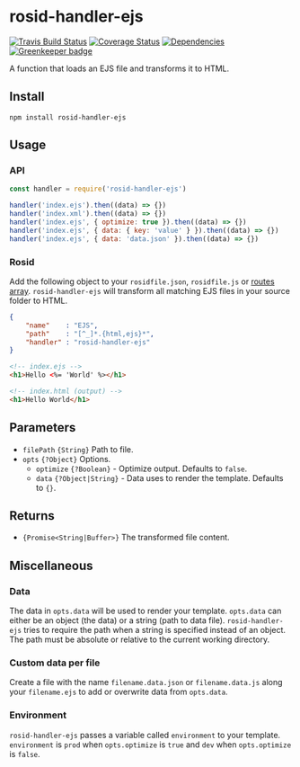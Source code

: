 # rosid-handler-ejs

[![Travis Build Status](https://travis-ci.org/electerious/rosid-handler-ejs.svg?branch=master)](https://travis-ci.org/electerious/rosid-handler-ejs) [![Coverage Status](https://coveralls.io/repos/github/electerious/rosid-handler-ejs/badge.svg?branch=master)](https://coveralls.io/github/electerious/rosid-handler-ejs?branch=master)  [![Dependencies](https://david-dm.org/electerious/rosid-handler-ejs.svg)](https://david-dm.org/electerious/rosid-handler-ejs#info=dependencies) [![Greenkeeper badge](https://badges.greenkeeper.io/electerious/rosid-handler-ejs.svg)](https://greenkeeper.io/)

A function that loads an EJS file and transforms it to HTML.

## Install

```
npm install rosid-handler-ejs
```

## Usage

### API

```js
const handler = require('rosid-handler-ejs')

handler('index.ejs').then((data) => {})
handler('index.xml').then((data) => {})
handler('index.ejs', { optimize: true }).then((data) => {})
handler('index.ejs', { data: { key: 'value' } }).then((data) => {})
handler('index.ejs', { data: 'data.json' }).then((data) => {})
```

### Rosid

Add the following object to your `rosidfile.json`, `rosidfile.js` or [routes array](https://github.com/electerious/Rosid/blob/master/docs/Routes.md). `rosid-handler-ejs` will transform all matching EJS files in your source folder to HTML.

```json
{
	"name"    : "EJS",
	"path"    : "[^_]*.{html,ejs}*",
	"handler" : "rosid-handler-ejs"
}
```

```html
<!-- index.ejs -->
<h1>Hello <%= 'World' %></h1>
```

```html
<!-- index.html (output) -->
<h1>Hello World</h1>
```

## Parameters

- `filePath` `{String}` Path to file.
- `opts` `{?Object}` Options.
	- `optimize` `{?Boolean}` - Optimize output. Defaults to `false`.
	- `data` `{?Object|String}` - Data uses to render the template. Defaults to `{}`.

## Returns

- `{Promise<String|Buffer>}` The transformed file content.

## Miscellaneous

### Data

The data in `opts.data` will be used to render your template. `opts.data` can either be an object (the data) or a string (path to data file). `rosid-handler-ejs` tries to require the path when a string is specified instead of an object. The path must be absolute or relative to the current working directory.

### Custom data per file

Create a file with the name `filename.data.json` or `filename.data.js` along your `filename.ejs` to add or overwrite data from `opts.data`.

### Environment

`rosid-handler-ejs` passes a variable called `environment` to your template. `environment` is `prod` when `opts.optimize` is `true` and `dev` when `opts.optimize` is `false`.